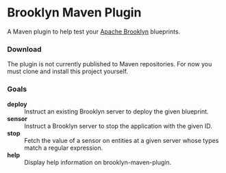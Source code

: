 Brooklyn Maven Plugin
=====================

A Maven plugin to help test your [Apache
Brooklyn](https://brooklyn.incubator.apache.org/) blueprints.

### Download

The plugin is not currently published to Maven repositories.  For now you must
clone and install this project yourself.

<!-- Enable when plugin published.
Include this dependency in your pom:
```xml
<dependency>
    <groupId>io.brooklyn.maven</groupId>
    <artifactId>brooklyn-maven-plugin</artifactId>
    <version>(insert latest version)</version>
</dependency>
```
-->

### Goals

<dl>
<dt><strong>deploy</strong></dt>
<dd>
Instruct an existing Brooklyn server to deploy the given blueprint.
</dd>

<dt><strong>sensor</strong></dt>
<dd>
Instruct a Brooklyn server to stop the application with the given ID.
</dd>

<dt><strong>stop</strong></dt>
<dd>
Fetch the value of a sensor on entities at a given server whose types match
a regular expression.
</dd>

<dt><strong>help</strong></dt>
<dd>
Display help information on brooklyn-maven-plugin.
</dd>
</dl>
